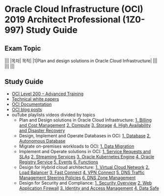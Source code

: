 # Oracle Cloud Infrastructure (OCI) 2019 Architect Professional (1Z0-997) Study Guide
## Exam Topic
|||
|목차| 목적|
|1|Plan and design solutions in Oracle Cloud Infrastructure|
|||
|||
|||

## Study Guide

* [OCI Level 200 – Advanced Training](https://www.oracle.com/cloud/iaas/training/advanced.html)
* [Technical white papers](https://docs.cloud.oracle.com/iaas/Content/General/Reference/aqswhitepapers.htm)
* [OCI Documentation](https://docs.cloud.oracle.com/iaas/Content/home.htm)
* [OCI blog posts](https://blogs.oracle.com/cloud-infrastructure/)
* ouTube playlists videos divided by topics
  * Plan and Design solutions in Oracle Cloud Infrastructure:
      [1. Billing and Cost Management](https://www.youtube.com/playlist?list=PLKCk3OyNwIzvlfs9W4JtguJdg8aa9hLfO)
      [2. Compute](https://www.youtube.com/playlist?list=PLKCk3OyNwIztYj_4Wgk4tRMrWSiAwFWOn)
      [3. Storage](https://www.youtube.com/playlist?list=PLKCk3OyNwIzs00n96XRb9VOg06GCiPATf)
      [4. High Availability and Disaster Recovery](https://www.youtube.com/playlist?list=PLKCk3OyNwIzt9Id1EGtz0KkBFKo7Ujwxk)
   * Design, Implement and Operate Databases in OCI:
      [1. Database](https://www.youtube.com/playlist?list=PLKCk3OyNwIzviWqxoXrvQ-Y9BBsKqdGVP)
      [2. Autonomous Database](https://www.youtube.com/playlist?list=PLKCk3OyNwIzvZpA1cYQem6LLhcORMy5tW)
   * Migrate on-premises workloads to OCI:
      [1. Data Migration](https://www.youtube.com/playlist?list=PLKCk3OyNwIzvqK1xgf5pFoZqWxQgN9yoZ)
   * Implement and Operate solutions in OCI:
      [1. Service Requests and SLAs](https://youtu.be/EA9eJEFQVOI)
      [2. Streaming Services](https://youtu.be/jTntJ66veKQ)
      [3. Oracle Kubernetes Engine](https://www.youtube.com/playlist?list=PLKCk3OyNwIztwriUNdXxrRx69mvS2sLUG)
      [4. Oracle Registry Service](https://www.youtube.com/playlist?list=PLKCk3OyNwIzui9OQtXCLJJP1oF3yid-fC)
      [5. Events](https://www.youtube.com/playlist?list=PLKCk3OyNwIzv-BfWxbfGgLsJQc5XK3RXo)
      [6. Functions](https://www.youtube.com/playlist?list=PLKCk3OyNwIztTYCg2qkXDHOOfdw6OeDU3)
   * Design for Hybrid cloud architecture:
      [1. Virtual Cloud Network](https://www.youtube.com/playlist?list=PLKCk3OyNwIztYl5F0z-lrMRTqqAnzL_X4)
      [2. Load Balancer](https://www.youtube.com/playlist?list=PLKCk3OyNwIzsJ_d4iI4nBhis5kE5g2eta)
      [3. Fast Connect](https://www.youtube.com/playlist?list=PLKCk3OyNwIztDsHP2bfQ0AGMeZjSuCQO2)
      [4. VPN Connect](https://www.youtube.com/playlist?list=PLKCk3OyNwIzsESxCLMRJsD6AjPszyvRAl)
      [5. DNS Traffic Management Steering Policies](https://www.youtube.com/playlist?list=PLKCk3OyNwIzs7MlwhTHXCQ8AnQk8vEpJE)
      [6. DNS Zone Management](https://www.youtube.com/playlist?list=PLKCk3OyNwIzsx06b8pm0RLSCvFFBBcLm1)
   * Design for Security and Compliance:
      [1. Security Overview](https://www.youtube.com/playlist?list=PLKCk3OyNwIztQj5jG3aCyBPSJpOmtIRtz)
      [2. Web Application Firewall](https://www.youtube.com/playlist?list=PLKCk3OyNwIzvvzv9nZdGXy2z08AQlyJF8)
      [3. Identity and Access Management](https://www.youtube.com/playlist?list=PLKCk3OyNwIzshOfrPrPTthgvSVP_DnbVd)
      [4. Data Safe](https://youtu.be/G22A4icwRs0)

